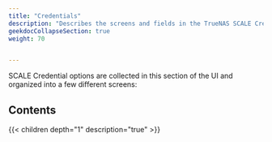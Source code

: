 ```yaml
---
title: "Credentials"
description: "Describes the screens and fields in the TrueNAS SCALE Credentials section."
geekdocCollapseSection: true
weight: 70


---
```


SCALE Credential options are collected in this section of the UI and organized into a few different screens:

## Contents

{{< children depth="1" description="true" >}}
